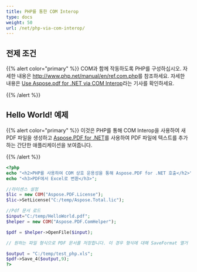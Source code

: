 ```yaml
---
title: PHP를 통한 COM Interop
type: docs
weight: 50
url: /net/php-via-com-interop/
---
```


## 전제 조건

{{% alert color="primary" %}}
COM과 함께 작동하도록 PHP를 구성하십시오. 자세한 내용은 <http://www.php.net/manual/en/ref.com.php>를 참조하세요. 자세한 내용은 [Use Aspose.pdf for .NET via COM Interop](/pdf/net/use-aspose-pdf-for-net-via-com-interop/)라는 기사를 확인하세요.

{{% /alert %}}

## Hello World! 예제

{{% alert color="primary" %}}
이것은 PHP를 통해 COM Interop을 사용하여 새 PDF 파일을 생성하고 [Aspose.PDF for .NET](/pdf/net/)를 사용하여 PDF 파일에 텍스트를 추가하는 간단한 애플리케이션을 보여줍니다.

{{% /alert %}}

```php
<?php
echo "<h2>PHP를 사용하여 COM 상호 운용성을 통해 Aspose.PDF for .NET 호출</h2>";
echo "<h3>PDF에서 Excel로 변환</h3>";

//라이센스 설정
$lic = new COM("Aspose.PDF.License");
$lic->SetLicense("C:/temp/Aspose.Total.lic");

//Pdf 문서 로드
$input="C:/temp/HelloWorld.pdf";
$helper = new COM("Aspose.PDF.ComHelper");

$pdf = $helper->OpenFile($input);

// 원하는 파일 형식으로 PDF 문서를 저장합니다. 이 경우 형식에 대해 SaveFormat 열거 값 9를 전달합니다.

$output = "C:/temp/test_php.xls";
$pdf->Save_4($output,9);
?>
```

